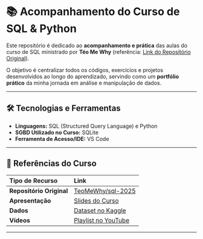 # 📚 Acompanhamento do Curso de SQL & Python

Este repositório é dedicado ao **acompanhamento e prática** das aulas do curso de SQL ministrado por **Téo Me Why** (referência: [Link do Repositório Original](https://github.com/TeoMeWhy/sql-2025)).

O objetivo é centralizar todos os códigos, exercícios e projetos desenvolvidos ao longo do aprendizado, servindo como um **portfólio prático** da minha jornada em análise e manipulação de dados.

---

## 🛠️ Tecnologias e Ferramentas

* **Linguagens:** SQL (Structured Query Language) e Python
* **SGBD Utilizado no Curso:** SQLite
* **Ferramenta de Acesso/IDE:** VS Code

---

## 🔗 Referências do Curso

| Tipo de Recurso | Link |
| :--- | :--- |
| **Repositório Original** | [TeoMeWhy/sql-2025](https://github.com/TeoMeWhy/sql-2025) |
| **Apresentação** | [Slides do Curso](https://docs.google.com/presentation/d/1eDEYXim51tBJcIkkeJ_HZtQO6o45xxEQx0lsmbBcDS0/edit?slide=id.g3751f97a2a3_0_592#slide=id.g3751f97a2a3_0_592) |
| **Dados** | [Dataset no Kaggle](https://www.kaggle.com/datasets/teocalvo/teomewhy-loyalty-system) |
| **Vídeos** | [Playlist no YouTube](https://www.youtube.com/playlist?list=PLvlkVRRKOYFRo651oD0JptVqfQGDvMi3j) |

---